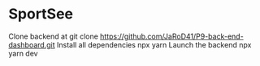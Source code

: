 # SportSee

Clone backend at git clone https://github.com/JaRoD41/P9-back-end-dashboard.git
Install all dependencies npx yarn
Launch the backend npx yarn dev

